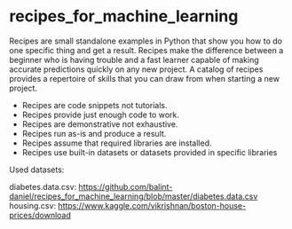 # recipes_for_machine_learning

Recipes are small standalone examples in Python that show you how to do one specific thing and
get a result. Recipes make the difference between a beginner who is having trouble and a fast learner
capable of making accurate predictions quickly on any new project. A catalog of recipes provides
a repertoire of skills that you can draw from when starting a new project.

- Recipes are code snippets not tutorials.
- Recipes provide just enough code to work.
- Recipes are demonstrative not exhaustive.
- Recipes run as-is and produce a result.
- Recipes assume that required libraries are installed.
- Recipes use built-in datasets or datasets provided in specific libraries

Used datasets:

diabetes.data.csv: https://github.com/balint-daniel/recipes_for_machine_learning/blob/master/diabetes.data.csv
housing.csv: https://www.kaggle.com/vikrishnan/boston-house-prices/download



